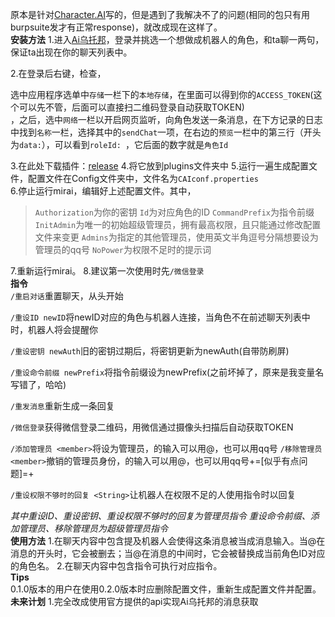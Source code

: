 原本是针对[Character.AI](beta.character.ai)写的，但是遇到了我解决不了的问题(相同的包只有用burpsuite发才有正常response)，就改成现在这样了。  
**安装方法**
1.进入[Ai乌托邦](https://www.ai-topia.com)，登录并挑选一个想做成机器人的角色，和ta聊一两句，保证ta出现在你的聊天列表中。    

2.在登录后右键，检查，  

选中应用程序选单中`存储`一栏下的`本地存储`，在里面可以得到你的`ACCESS_TOKEN`(这个可以先不管，后面可以直接扫二维码登录自动获取TOKEN)  
 ，之后，选中`网络`一栏以开启网页监听，向角色发送一条消息，在下方记录的日志中找到`名称`一栏，选择其中的`sendChat`一项，在右边的`预览`一栏中的第三行（开头为`data:`），可以看到`roleId: `，它后面的数字就是`角色Id`  

3.在此处下载插件：[release](https://github.com/Touch-Night/CAIbot/releases/v0.2)
4.将它放到plugins文件夹中 
5.运行一遍生成配置文件，配置文件在Config文件夹中，文件名为`CAIconf.properties`  
6.停止运行mirai，编辑好上述配置文件。其中，  
> `Authorization`为你的密钥
>`Id`为对应角色的ID
>`CommandPrefix`为指令前缀
>`InitAdmin`为唯一的初始超级管理员，拥有最高权限，且只能通过修改配置文件来变更
>`Admins`为指定的其他管理员，使用英文半角逗号分隔想要设为管理员的qq号
>`NoPower`为权限不足时的提示词

7.重新运行mirai。
8.建议第一次使用时先`/微信登录`   
**指令**  
`/重启对话`重置聊天，从头开始  

`/重设ID newID`将newID对应的角色与机器人连接，当角色不在前述聊天列表中时，机器人将会提醒你  

`/重设密钥 newAuth`旧的密钥过期后，将密钥更新为newAuth(自带防刷屏)  

`/重设命令前缀 newPrefix`将指令前缀设为newPrefix(之前坏掉了，原来是我变量名写错了，哈哈)  

`/重发消息`重新生成一条回复   

`/微信登录`获得微信登录二维码，用微信通过摄像头扫描后自动获取TOKEN  

`/添加管理员 <member>`将<member>设为管理员，<member>的输入可以用@，也可以用qq号
`/移除管理员 <member>`撤销<member>的管理员身份，<member>的输入可以用@，也可以用qq号+=[似乎有点问题]=+

`/重设权限不够时的回复 <String>`让机器人在权限不足的人使用指令时以<String>回复

*其中重设ID、重设密钥、重设权限不够时的回复为管理员指令*
*重设命令前缀、添加管理员、移除管理员为超级管理员指令*   
**使用方法**
1.在聊天内容中包含提及机器人会使得这条消息被当成消息输入。当@在消息的开头时，它会被删去；当@在消息的中间时，它会被替换成当前角色ID对应的角色名。
2.在聊天内容中包含指令可执行对应指令。  
**Tips**  
0.1.0版本的用户在使用0.2.0版本时应删除配置文件，重新生成配置文件并配置。
**未来计划**
1.完全改成使用官方提供的api实现Ai乌托邦的消息获取
